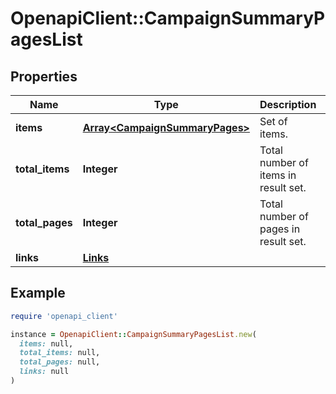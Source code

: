# OpenapiClient::CampaignSummaryPagesList

## Properties

| Name | Type | Description | Notes |
| ---- | ---- | ----------- | ----- |
| **items** | [**Array&lt;CampaignSummaryPages&gt;**](CampaignSummaryPages.md) | Set of items. |  |
| **total_items** | **Integer** | Total number of items in result set. |  |
| **total_pages** | **Integer** | Total number of pages in result set. |  |
| **links** | [**Links**](Links.md) |  | [optional] |

## Example

```ruby
require 'openapi_client'

instance = OpenapiClient::CampaignSummaryPagesList.new(
  items: null,
  total_items: null,
  total_pages: null,
  links: null
)
```

